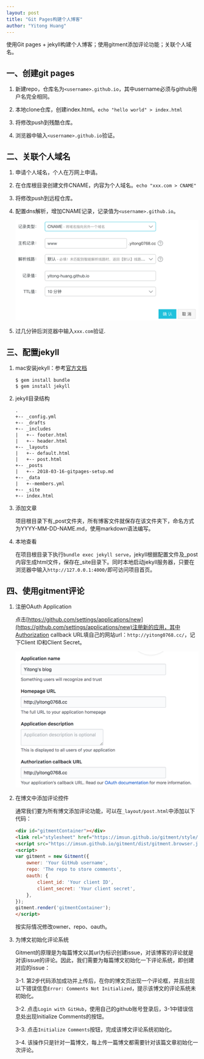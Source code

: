 ```yaml
---
layout: post
title: "Git Pages构建个人博客"
author: "Yitong Huang"
---
```


使用Git pages + jekyll构建个人博客；使用gitment添加评论功能；关联个人域名。
<!--more-->

## 一、创建git pages

1. 新建repo，仓库名为` <username>.github.io `，其中username必须与github用户名完全相同。

2. 本地clone仓库，创建index.html。` echo "hello world" > index.html `

3. 将修改push到残酷仓库。

4. 浏览器中输入` <username>.github.io `验证。

## 二、关联个人域名

1. 申请个人域名，个人在万网上申请。

2. 在仓库根目录创建文件CNAME，内容为个人域名。` echo "xxx.com > CNAME" `

3. 将修改push到远程仓库。

4. 配置dns解析，增加CNAME记录，记录值为` <username>.github.io `。

    ![dns_cname](/img/dns_cname.png)

5. 过几分钟后浏览器中输入` xxx.com `验证.

## 三、配置jekyll

1. mac安装jekyll：参考[官方文档](https://jekyllrb.com/docs/installation/)

    ```
    $ gem install bundle
    $ gem install jekyll
    ```
2. jekyll目录结构

    ```
    .
    +-- _config.yml
    +-- _drafts
    +-- _includes
    |   +-- footer.html
    |   +-- header.html
    +-- _layouts
    |   +-- default.html
    |   +-- post.html
    +-- _posts
    |   +-- 2018-03-16-gitpages-setup.md
    +-- _data
    |   +--members.yml
    +-- _site
    +-- index.html
    ```

3. 添加文章

    项目根目录下有\_post文件夹，所有博客文件就保存在该文件夹下，命名方式为YYYY-MM-DD-NAME.md，使用markdown语法编写。

4. 本地查看

    在项目根目录下执行``` bundle exec jekyll serve ```，jekyll根据配置文件及\_post内容生成html文件，保存在\_site目录下。同时本地启动jekyll服务器，只要在浏览器中输入``` http://127.0.0.1:4000/ ```即可访问项目首页。

## 四、使用gitment评论

1. 注册OAuth Application

    点击[https://github.com/settings/applications/new](https://github.com/settings/applications/new)注册新的应用，其中Authorization callback URL填自己的网站url：``` http://yitong0768.cc/ ```，记下Client ID和Client Secret。
    
    ![gitment_app](/img/gitment_app.png)

2. 在博文中添加评论控件

    通常我们要为所有博文添加评论功能，可以在``` _layout/post.html ```中添加以下代码：
    ```html
    <div id="gitmentContainer"></div>
    <link rel="stylesheet" href="https://imsun.github.io/gitment/style/default.css">
    <script src="https://imsun.github.io/gitment/dist/gitment.browser.js"></script>
    <script>
    var gitment = new Gitment({
        owner: 'Your GitHub username',
        repo: 'The repo to store comments',
        oauth: {
            client_id: 'Your client ID',
            client_secret: 'Your client secret',
        },
    });
    gitment.render('gitmentContainer');
    </script>
    ```
    按实际情况修改owner、repo、oauth。
    
3. 为博文初始化评论系统

    Gitment的原理是为每篇博文以其url为标识创建issue，对该博客的评论就是对该issue的评论。因此，我们需要为每篇博文初始化一下评论系统，即创建对应的issue：
    
    3-1. 第2步代码添加成功并上传后，在你的博文页出现一个评论框，并且出现以下错误信息``` Error: Comments Not Initialized ```，提示该博文的评论系统未初始化。
    
    3-2. 点击``` Login with GitHub ```，使用自己的github账号登录后，3-1中错误信息处出现Initialize Comments的按钮。

    3-3. 点击``` Initialize Comments ```按钮，完成该博文评论系统初始化。
    
    3-4. 该操作只是针对一篇博文，每上传一篇博文都需要针对该篇文章初始化一次评论。
